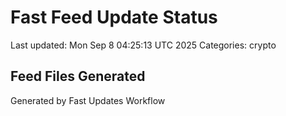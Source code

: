 # Fast Feed Update Status
Last updated: Mon Sep  8 04:25:13 UTC 2025
Categories: crypto

## Feed Files Generated

Generated by Fast Updates Workflow
